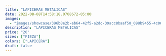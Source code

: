 ```yaml
---
title: "LAPICERAS METALICAS"
date: 2022-08-08T14:58:18.0708672-05:00
images:
  - "images/showcase/396b8e2b-eb64-42f5-a2dc-39acc8baaf50_098b9455-4c06-4312-b7ee-5830ab508aa7.webp"
description: "LAPICERAS METALICAS"
price: "20"
sizes: ["PIEZA"]
colors: ["LAPICERA"]
draft: false
---
```

